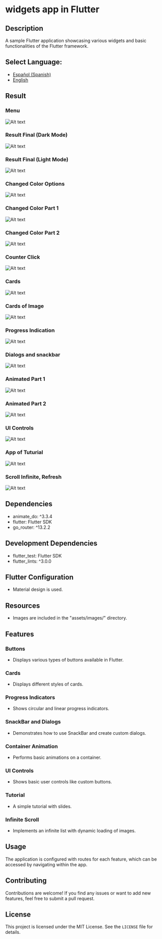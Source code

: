 # widgets app in Flutter

## Description
A sample Flutter application showcasing various widgets and basic functionalities of the Flutter framework.

## **Select Language:**
- [Español (Spanish)](README-es.md)
- [English](README.md)

## Result
### Menu
![Alt text](docs/1_menu.PNG) 
### Result Final (Dark Mode)
![Alt text](docs/1_1.PNG) 
### Result Final (Light Mode)
![Alt text](docs/1_3.PNG) 
### Changed Color Options
![Alt text](docs/1_2.PNG) 
### Changed Color Part 1 
![Alt text](docs/1_5_changed.PNG) 
### Changed Color Part 2 
![Alt text](docs/1_6_changed.PNG) 
### Counter Click
![Alt text](docs/1_4.PNG) 
### Cards 
![Alt text](docs/3_cards.PNG) 
### Cards of Image
![Alt text](docs/3_1_cards.PNG) 
### Progress Indication 
![Alt text](docs/4_progress.PNG) 
### Dialogs and snackbar
![Alt text](docs/5_dialogs.PNG) 
### Animated Part 1
![Alt text](docs/5_1_animated.PNG) 
### Animated Part 2
![Alt text](docs/6_animated.PNG) 
### UI Controls
![Alt text](docs/7_ui_controls.PNG) 
### App of Tuturial
![Alt text](docs/8_app_tuto.PNG) 
### Scroll Infinite, Refresh
![Alt text](docs/9_scroll.PNG) 

## Dependencies
- animate_do: ^3.3.4
- flutter: Flutter SDK
- go_router: ^13.2.2

## Development Dependencies
- flutter_test: Flutter SDK
- flutter_lints: ^3.0.0

## Flutter Configuration
- Material design is used.

## Resources
- Images are included in the "assets/images/" directory.

## Features

### Buttons
- Displays various types of buttons available in Flutter.

### Cards
- Displays different styles of cards.

### Progress Indicators
- Shows circular and linear progress indicators.

### SnackBar and Dialogs
- Demonstrates how to use SnackBar and create custom dialogs.

### Container Animation
- Performs basic animations on a container.

### UI Controls
- Shows basic user controls like custom buttons.

### Tutorial
- A simple tutorial with slides.

### Infinite Scroll
- Implements an infinite list with dynamic loading of images.

## Usage
The application is configured with routes for each feature, which can be accessed by navigating within the app.

## Contributing
Contributions are welcome! If you find any issues or want to add new features, feel free to submit a pull request.

## License
This project is licensed under the MIT License. See the `LICENSE` file for details.
